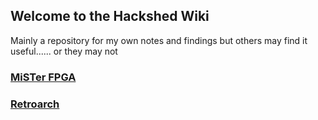 ## Welcome to the Hackshed Wiki

Mainly a repository for my own notes and findings but others may find it useful...... or they may not

### [MiSTer FPGA](/mister/mister_main.md)
### [Retroarch](/retroarch/retroarch_main.md)